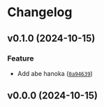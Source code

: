 # Changelog

## v0.1.0 (2024-10-15)

### Feature

- Add abe hanoka ([`0a94639`](https://github.com/abe-101/django-qr/commit/0a946390816d5b1458a7d9273a9b93d1ab8924e6))

## v0.0.0 (2024-10-15)
